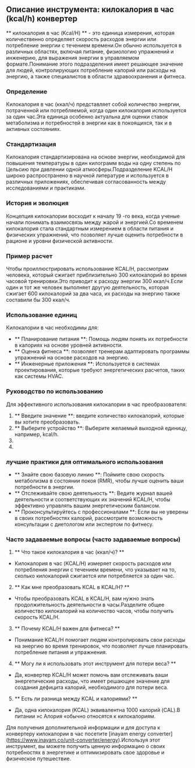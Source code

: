 ## Описание инструмента: килокалория в час (kcal/h) конвертер

** килокалория в час (Kcal/H) ** - это единица измерения, которая количественно определяет скорость расходов энергии или потребление энергии с течением времени.Он обычно используется в различных областях, включая питание, физиологию упражнений и инженерию, для выражения энергии в управляемом формате.Понимание этого подразделения имеет решающее значение для людей, контролирующих потребление калорий или расходы на энергию, а также специалистов в области здравоохранения и фитнеса.

### Определение
Килокалория в час (ккал/ч) представляет собой количество энергии, потраченной или потребляемой, когда один килокалория используется за один час.Эта единица особенно актуальна для оценки ставок метаболизма и потребностей в энергии как в покоящихся, так и в активных состояниях.

### Стандартизация
Килокалория стандартизирована на основе энергии, необходимой для повышения температуры в один килограмм воды на одну степень по Цельсию при давлении одной атмосферы.Подразделение KCAL/H широко распространено в научной литературе и используется в различных приложениях, обеспечивая согласованность между исследованиями и практиками.

### История и эволюция
Концепция килокалории восходит к началу 19 -го века, когда ученые начали понимать взаимосвязь между жарой и энергией.Со временем килокалория стала стандартным измерением в области питания и физических упражнений, что позволяет лучше оценить потребности в рационе и уровни физической активности.

### Пример расчет
Чтобы проиллюстрировать использование KCAL/H, рассмотрим человека, который сжигает приблизительно 300 килокалорий во время часовой тренировки.Это приводит к расходу энергии 300 ккал/ч.Если один и тот же человек выполняет другую деятельность, которая сжигает 600 килокалорий за два часа, их расходы на энергию также составили бы 300 ккал/ч.

### Использование единиц
Килокалории в час необходимы для:
- ** Планирование питания **: Помощь людям понять их потребности в калориях на основе уровней активности.
- ** Оценка фитнеса **: позволяет тренерам адаптировать программы упражнений на основе расходов на энергию.
- ** Инженерные приложения **: Используется в системах проектирования, которые требуют энергетических расчетов, таких как системы HVAC.

### Руководство по использованию
Для эффективного использования килокалории в час преобразователя:
1. ** Введите значение **: введите количество килокалорий, которые вы хотите преобразовать.
2. ** Выберите устройство **: Выберите желаемый выходной единицу, например, kcal/h.
3.
4.

### лучшие практики для оптимального использования
- ** Знайте свою базовую линию **: Поймите свою скорость метаболизма в состоянии покоя (RMR), чтобы лучше оценить ваши потребности в энергии.
- ** Отслеживайте свою деятельность **: Ведите журнал вашей деятельности и соответствующих их значений KCAL/H, чтобы эффективно управлять вашим энергетическим балансом.
- ** Проконсультируйтесь с профессионалами **: Если вы не уверены в своих потребностях калорий, рассмотрите возможность консультации с диетологом или экспертом по фитнесу.

### Часто задаваемые вопросы (часто задаваемые вопросы)

1. ** Что такое килокалория в час (ккал/ч)? **
- Килокалория в час (KCAL/H) измеряет скорость расходов или потребления энергии с течением времени, что указывает на то, сколько килокалорий сжигается или потребляется за один час.

2. ** Как мне преобразовать KCAL в KCAL/H? **
- Чтобы преобразовать KCAL в KCAL/H, вам нужно знать продолжительность деятельности в часы.Разделите общее количество килокалорий на количество часов, чтобы получить скорость KCAL/H.

3. ** Почему KCAL/H важен для фитнеса? **
- Понимание KCAL/H помогает людям контролировать свои расходы на энергию во время тренировок, что позволяет лучше планировать потребление питания и упражнения.

4. ** Могу ли я использовать этот инструмент для потери веса? **
- Да, конвертер KCAL/H может помочь вам отслеживать ваши энергетические расходы, что имеет решающее значение для создания дефицита калорий, необходимого для потери веса.

5. ** Есть ли разница между KCAL и калориями? **
- Да, одна килокалория (KCAL) эквивалентна 1000 калорий (CAL).В питании »c Алория «обычно относятся к килокалориям.

Для получения дополнительной информации и для доступа к конвертеру килокалории в час посетите [inayam energy converter] (https://www.inayam.co/unit-converter/energy).Используя этот инструмент, вы можете получить ценную информацию о своих потребностях в энергетике и оптимизировать свое здоровье и физическое путешествие.